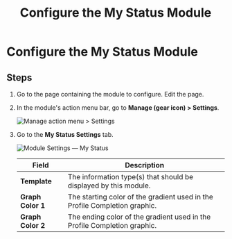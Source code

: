 ﻿---
uid: config-module-my-status
locale: en
title: Configure the My Status Module
dnneditions: 
dnnversion: 09.02.00
related-topics: configure-module-on-page-pb-all
---

# Configure the My Status Module

## Steps

1.  Go to the page containing the module to configure. Edit the page.
2.  In the module's action menu bar, go to **Manage (gear icon) \> Settings**.
    
      
    
    ![Manage action menu > Settings](/images/scr-actionmenu-manage-settings.png)
    
      
    
3.  Go to the **My Status Settings** tab.
    
      
    
    ![Module Settings — My Status](/images/scr-modulesettings-MyStatus.png)
    
      
    
    |**Field**|**Description**|
    |---|---|
    |**Template**|The information type(s) that should be displayed by this module.|
    |**Graph Color 1**|The starting color of the gradient used in the Profile Completion graphic.|
    |**Graph Color 2**|The ending color of the gradient used in the Profile Completion graphic.|
